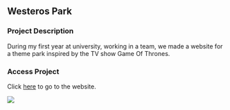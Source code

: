 ## Westeros Park

### Project Description
During my first year at university, working in a team, we made a website for a theme park inspired by the TV show Game Of Thrones. 

### Access Project 

Click [here](http://igor.gold.ac.uk/~ypaks001/westerosPark/index.html) to go to the website.

<img src="images/westeros.gif"/>
